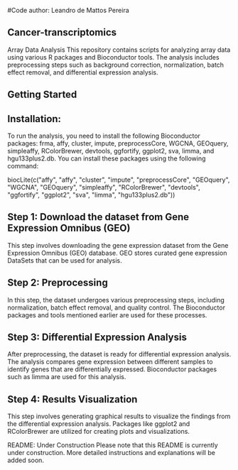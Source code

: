 #Code author: Leandro de Mattos Pereira
## Cancer-transcriptomics
Array Data Analysis
This repository contains scripts for analyzing array data using various R packages and Bioconductor tools. The analysis includes preprocessing steps such as background correction, normalization, batch effect removal, and differential expression analysis.

## Getting Started
## Installation:
To run the analysis, you need to install the following Bioconductor packages: frma, affy, cluster, impute, preprocessCore, WGCNA, GEOquery, simpleaffy, RColorBrewer, devtools, ggfortify, ggplot2, sva, limma, and hgu133plus2.db. You can install these packages using the following command:

biocLite(c("affy", "affy", "cluster", "impute", "preprocessCore", "GEOquery", "WGCNA", "GEOquery", "simpleaffy", "RColorBrewer", "devtools", "ggfortify", "ggplot2", "sva", "limma", "hgu133plus2.db"))


## Step 1: Download the dataset from Gene Expression Omnibus (GEO)
This step involves downloading the gene expression dataset from the Gene Expression Omnibus (GEO) database. GEO stores curated gene expression DataSets that can be used for analysis.

## Step 2: Preprocessing
In this step, the dataset undergoes various preprocessing steps, including normalization, batch effect removal, and quality control. The Bioconductor packages and tools mentioned earlier are used for these processes.

## Step 3: Differential Expression Analysis
After preprocessing, the dataset is ready for differential expression analysis. The analysis compares gene expression between different samples to identify genes that are differentially expressed. Bioconductor packages such as limma are used for this analysis.

## Step 4: Results Visualization
This step involves generating graphical results to visualize the findings from the differential expression analysis. Packages like ggplot2 and RColorBrewer are utilized for creating plots and visualizations.

README: Under Construction
Please note that this README is currently under construction. More detailed instructions and explanations will be added soon.
